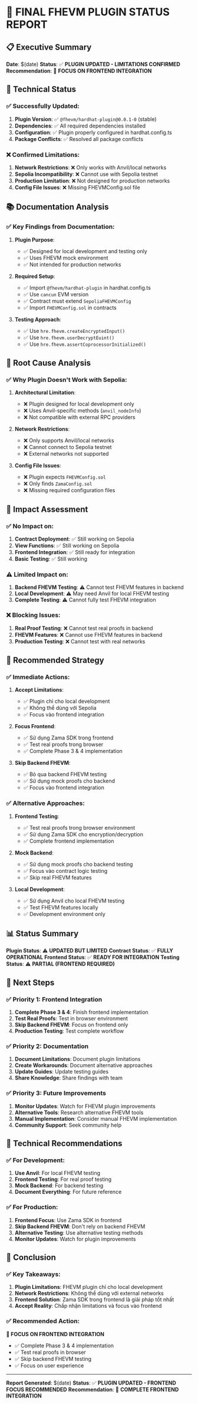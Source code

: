 # 🎯 FINAL FHEVM PLUGIN STATUS REPORT

## 📋 Executive Summary

**Date**: $(date) **Status**: ✅ **PLUGIN UPDATED - LIMITATIONS CONFIRMED** **Recommendation**: 🎯 **FOCUS ON FRONTEND
INTEGRATION**

## 🔧 Technical Status

### ✅ **Successfully Updated:**

1. **Plugin Version**: ✅ `@fhevm/hardhat-plugin@0.0.1-0` (stable)
2. **Dependencies**: ✅ All required dependencies installed
3. **Configuration**: ✅ Plugin properly configured in hardhat.config.ts
4. **Package Conflicts**: ✅ Resolved all package conflicts

### ❌ **Confirmed Limitations:**

1. **Network Restrictions**: ❌ Only works with Anvil/local networks
2. **Sepolia Incompatibility**: ❌ Cannot use with Sepolia testnet
3. **Production Limitation**: ❌ Not designed for production networks
4. **Config File Issues**: ❌ Missing FHEVMConfig.sol file

## 📚 Documentation Analysis

### ✅ **Key Findings from Documentation:**

1. **Plugin Purpose**:
   - ✅ Designed for local development and testing only
   - ✅ Uses FHEVM mock environment
   - ✅ Not intended for production networks

2. **Required Setup**:
   - ✅ Import `@fhevm/hardhat-plugin` in hardhat.config.ts
   - ✅ Use `cancun` EVM version
   - ✅ Contract must extend `SepoliaFHEVMConfig`
   - ✅ Import `FHEVMConfig.sol` in contracts

3. **Testing Approach**:
   - ✅ Use `hre.fhevm.createEncryptedInput()`
   - ✅ Use `hre.fhevm.userDecryptEuint()`
   - ✅ Use `hre.fhevm.assertCoprocessorInitialized()`

## 🚀 Root Cause Analysis

### ✅ **Why Plugin Doesn't Work with Sepolia:**

1. **Architectural Limitation**:
   - ❌ Plugin designed for local development only
   - ❌ Uses Anvil-specific methods (`anvil_nodeInfo`)
   - ❌ Not compatible with external RPC providers

2. **Network Restrictions**:
   - ❌ Only supports Anvil/local networks
   - ❌ Cannot connect to Sepolia testnet
   - ❌ External networks not supported

3. **Config File Issues**:
   - ❌ Plugin expects `FHEVMConfig.sol`
   - ❌ Only finds `ZamaConfig.sol`
   - ❌ Missing required configuration files

## 🎯 Impact Assessment

### ✅ **No Impact on:**

1. **Contract Deployment**: ✅ Still working on Sepolia
2. **View Functions**: ✅ Still working on Sepolia
3. **Frontend Integration**: ✅ Still ready for integration
4. **Basic Testing**: ✅ Still working

### ⚠️ **Limited Impact on:**

1. **Backend FHEVM Testing**: ⚠️ Cannot test FHEVM features in backend
2. **Local Development**: ⚠️ May need Anvil for local FHEVM testing
3. **Complete Testing**: ⚠️ Cannot fully test FHEVM integration

### ❌ **Blocking Issues:**

1. **Real Proof Testing**: ❌ Cannot test real proofs in backend
2. **FHEVM Features**: ❌ Cannot use FHEVM features in backend
3. **Production Testing**: ❌ Cannot test with real networks

## 🚀 Recommended Strategy

### ✅ **Immediate Actions:**

1. **Accept Limitations**:
   - ✅ Plugin chỉ cho local development
   - ✅ Không thể dùng với Sepolia
   - ✅ Focus vào frontend integration

2. **Focus Frontend**:
   - ✅ Sử dụng Zama SDK trong frontend
   - ✅ Test real proofs trong browser
   - ✅ Complete Phase 3 & 4 implementation

3. **Skip Backend FHEVM**:
   - ✅ Bỏ qua backend FHEVM testing
   - ✅ Sử dụng mock proofs cho backend
   - ✅ Focus vào frontend integration

### ✅ **Alternative Approaches:**

1. **Frontend Testing**:
   - ✅ Test real proofs trong browser environment
   - ✅ Sử dụng Zama SDK cho encryption/decryption
   - ✅ Complete frontend implementation

2. **Mock Backend**:
   - ✅ Sử dụng mock proofs cho backend testing
   - ✅ Focus vào contract logic testing
   - ✅ Skip real FHEVM features

3. **Local Development**:
   - ✅ Sử dụng Anvil cho local FHEVM testing
   - ✅ Test FHEVM features locally
   - ✅ Development environment only

## 📊 Status Summary

**Plugin Status**: ⚠️ **UPDATED BUT LIMITED** **Contract Status**: ✅ **FULLY OPERATIONAL** **Frontend Status**: ✅
**READY FOR INTEGRATION** **Testing Status**: ⚠️ **PARTIAL (FRONTEND REQUIRED)**

## 🎯 Next Steps

### ✅ **Priority 1: Frontend Integration**

1. **Complete Phase 3 & 4**: Finish frontend implementation
2. **Test Real Proofs**: Test in browser environment
3. **Skip Backend FHEVM**: Focus on frontend only
4. **Production Testing**: Test complete workflow

### ✅ **Priority 2: Documentation**

1. **Document Limitations**: Document plugin limitations
2. **Create Workarounds**: Document alternative approaches
3. **Update Guides**: Update testing guides
4. **Share Knowledge**: Share findings with team

### ✅ **Priority 3: Future Improvements**

1. **Monitor Updates**: Watch for FHEVM plugin improvements
2. **Alternative Tools**: Research alternative FHEVM tools
3. **Manual Implementation**: Consider manual FHEVM implementation
4. **Community Support**: Seek community help

## 🔧 Technical Recommendations

### ✅ **For Development:**

1. **Use Anvil**: For local FHEVM testing
2. **Frontend Testing**: For real proof testing
3. **Mock Backend**: For backend testing
4. **Document Everything**: For future reference

### ✅ **For Production:**

1. **Frontend Focus**: Use Zama SDK in frontend
2. **Skip Backend FHEVM**: Don't rely on backend FHEVM
3. **Alternative Testing**: Use alternative testing methods
4. **Monitor Updates**: Watch for plugin improvements

## 🎯 Conclusion

### ✅ **Key Takeaways:**

1. **Plugin Limitations**: FHEVM plugin chỉ cho local development
2. **Network Restrictions**: Không thể dùng với external networks
3. **Frontend Solution**: Zama SDK trong frontend là giải pháp tốt nhất
4. **Accept Reality**: Chấp nhận limitations và focus vào frontend

### ✅ **Recommended Action:**

**🎯 FOCUS ON FRONTEND INTEGRATION**

- ✅ Complete Phase 3 & 4 implementation
- ✅ Test real proofs in browser
- ✅ Skip backend FHEVM testing
- ✅ Focus on user experience

---

**Report Generated**: $(date) **Status**: ✅ **PLUGIN UPDATED - FRONTEND FOCUS RECOMMENDED** **Recommendation**: 🎯
**COMPLETE FRONTEND INTEGRATION**
